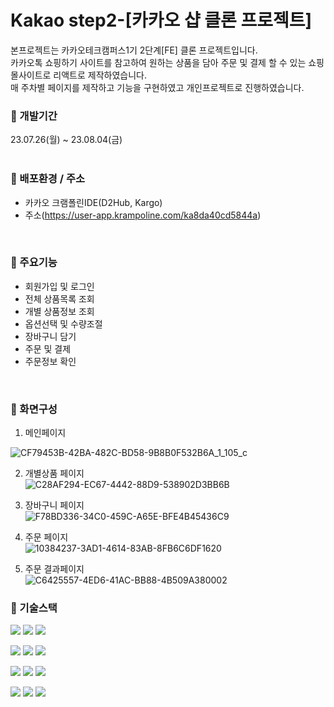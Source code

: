 # Kakao step2-[카카오 샵 클론 프로젝트]

본프로젝트는 카카오테크캠퍼스1기 2단계[FE] 클론 프로젝트입니다.<br/>
카카오톡 쇼핑하기 사이트를 참고하여 원하는 상품을 담아 주문 및 결제 할 수 있는 쇼핑몰사이트로 리액트로 제작하였습니다.<br/>
매 주차별 페이지를 제작하고 기능을 구현하였고 개인프로젝트로 진행하였습니다.

### 📌 개발기간
23.07.26(월) ~ 23.08.04(금)
<br/>
<br/>

### 📌 배포환경 / 주소
+ 카카오 크램폴린IDE(D2Hub, Kargo)
+ 주소(https://user-app.krampoline.com/ka8da40cd5844a)
<br/>

### 📌 주요기능
+ 회원가입 및 로그인
+ 전체 상품목록 조회
+ 개별 상품정보 조회
+ 옵션선택 및 수량조절
+ 장바구니 담기
+ 주문 및 결제
+ 주문정보 확인
<br/>
  

### 📌 화면구성
1. 메인페이지<br/>
   
![CF79453B-42BA-482C-BD58-9B8B0F532B6A_1_105_c](https://github.com/sihyonn/step2-FE-kakao-shop2/assets/124874266/295fc406-88ed-4809-afc6-1141429197ad)

2. 개별상품 페이지<br/>
![C28AF294-EC67-4442-88D9-538902D3BB6B](https://github.com/sihyonn/step2-FE-kakao-shop2/assets/124874266/37ee627f-b2df-426c-a6c3-a811b5e431da)

3. 장바구니 페이지<br/>
![F78BD336-34C0-459C-A65E-BFE4B45436C9](https://github.com/sihyonn/step2-FE-kakao-shop2/assets/124874266/1d2391a7-b71b-4e66-a09f-f7e5c9938ea6)

4. 주문 페이지<br/>
   ![10384237-3AD1-4614-83AB-8FB6C6DF1620](https://github.com/sihyonn/step2-FE-kakao-shop2/assets/124874266/697bc574-6768-4a1e-aeee-2b8a1689f2e2)

5. 주문 결과페이지<br/>
   ![C6425557-4ED6-41AC-BB88-4B509A380002](https://github.com/sihyonn/step2-FE-kakao-shop2/assets/124874266/1caea42a-d0ab-417f-9282-31d57cc48c12)

### 📌 기술스택
<img src="https://img.shields.io/badge/html5-E34F26?style=for-the-badge&logo=html5&logoColor=white"> <img src="https://img.shields.io/badge/css-1572B6?style=for-the-badge&logo=css3&logoColor=white"> <img src="https://img.shields.io/badge/javascript-F7DF1E?style=for-the-badge&logo=javascript&logoColor=black">

<img src="https://img.shields.io/badge/react-61DAFB?style=for-the-badge&logo=react&logoColor=black"> <img src="https://img.shields.io/badge/reactquery-FF4154?style=for-the-badge&logo=reactquery&logoColor=white">  <img src="https://img.shields.io/badge/node.js-339933?style=for-the-badge&logo=Node.js&logoColor=white">

<img src="https://img.shields.io/badge/redux-764ABC?style=for-the-badge&logo=redux&logoColor=black"> <img src="https://img.shields.io/badge/atom-66595C?style=for-the-badge&logo=atom&logoColor=black"> <img src="https://img.shields.io/badge/docker-2496ED?style=for-the-badge&logo=docker&logoColor=black">

<img src="https://img.shields.io/badge/github-181717?style=for-the-badge&logo=github&logoColor=white"> <img src="https://img.shields.io/badge/git-F05032?style=for-the-badge&logo=git&logoColor=white"> <img src="https://img.shields.io/badge/fontawesome-339AF0?style=for-the-badge&logo=fontawesome&logoColor=white">
